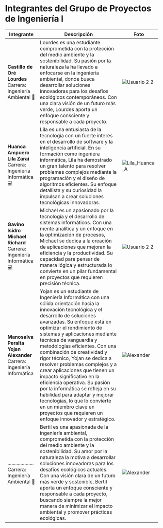 # Integrantes del Grupo de Proyectos de Ingeniería I

| Integrante                          | Descripción                                                                                                                                                                                                                                                                                                 | Foto                      |
|-------------------------------------|-------------------------------------------------------------------------------------------------------------------------------------------------------------------------------------------------------------------------------------------------------------------------------------------------------------|---------------------------|
| **Castillo de Oré Lourdes**<br>Carrera: Ingeniería Ambiental 🌱 | Lourdes es una estudiante comprometida con la protección del medio ambiente y la sostenibilidad. Su pasión por la naturaleza la ha llevado a enfocarse en la ingeniería ambiental, donde busca desarrollar soluciones innovadoras para los desafíos ecológicos contemporáneos. Con una clara visión de un futuro más verde, Lourdes aporta un enfoque consciente y responsable a cada proyecto. |![Usuario 2 2](https://github.com/user-attachments/assets/bca97e20-9114-4a80-8e03-128954d00046)
| **Huanca Ampuero Lila Zarai**<br>Carrera: Ingeniería Informática 💻 | Lila es una entusiasta de la tecnología con un fuerte interés en el desarrollo de software y la inteligencia artificial. En su formación como ingeniera informática, Lila ha demostrado un gran talento para resolver problemas complejos mediante la programación y el diseño de algoritmos eficientes. Su enfoque detallista y su curiosidad la impulsan a crear soluciones tecnológicas innovadoras. |![Lila_Huanca_A](https://github.com/user-attachments/assets/a68121a2-88a7-4c81-b03f-75e0c9d57486)
| **Gavino Isidro Michael Richard**<br>Carrera: Ingeniería Informática 💻 | Michael es un apasionado por la tecnología y el desarrollo de sistemas informáticos. Con una mente analítica y un enfoque en la optimización de procesos, Michael se dedica a la creación de aplicaciones que mejoran la eficiencia y la productividad. Su capacidad para pensar de manera lógica y estructurada lo convierte en un pilar fundamental en proyectos que requieren precisión técnica. |![Usuario 2 2](https://github.com/user-attachments/assets/0800c44e-fb33-434e-89d3-b3b8b712e94b)
| **Manosalva Peralta Yojan Alexander**<br>Carrera: Ingeniería Informática | Yojan es un estudiante de Ingeniería Informática con una sólida orientación hacia la innovación tecnológica y el desarrollo de soluciones avanzadas. Su enfoque está en optimizar el rendimiento de sistemas y aplicaciones mediante técnicas de vanguardia y metodologías eficientes. Con una combinación de creatividad y rigor técnico, Yojan se dedica a resolver problemas complejos y a crear aplicaciones que tienen un impacto significativo en la eficiencia operativa. Su pasión por la informática se refleja en su habilidad para adaptar y mejorar tecnologías, lo que lo convierte en un miembro clave en proyectos que requieren un enfoque innovador y estratégico.|![Alexander](https://github.com/user-attachments/assets/3500f6ca-abfb-40a6-a65c-b22a8bc2b91e)|
| **....................**<br>Carrera: Ingeniería Ambiental 🌱 | Bertil es una apasionada de la ingeniería ambiental, comprometida con la protección del medio ambiente y la sostenibilidad. Su amor por la naturaleza la motiva a desarrollar soluciones innovadoras para los desafíos ecológicos actuales. Con una visión clara de un futuro más verde y sostenible, Bertil aporta un enfoque consciente y responsable a cada proyecto, buscando siempre la mejor manera de minimizar el impacto ambiental y promover prácticas ecológicas.|![Alexander](https://github.com/user-attachments/assets/3500f6ca-abfb-40a6-a65c-b22a8bc2b91e)|


